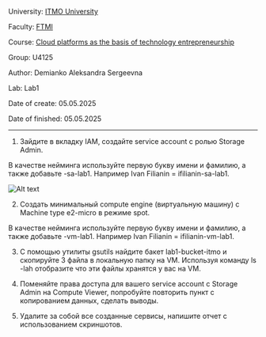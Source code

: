 University: [ITMO University](https://itmo.ru/ru/)

Faculty: [FTMI](https://ftmi.itmo.ru/)

Course: [Cloud platforms as the basis of technology entrepreneurship](https://itmo-ict-faculty.github.io/cloud-platforms-as-the-basis-of-technology-entrepreneurship/) 

Group: U4125

Author: Demianko Aleksandra Sergeevna

Lab: Lab1

Date of create: 05.05.2025

Date of finished: 05.05.2025

***

1. Зайдите в вкладку IAM, создайте service account с ролью Storage Admin.

В качестве нейминга используйте первую букву имени и фамилию, а также добавьте -sa-lab1. Например Ivan Filianin = ifilianin-sa-lab1.

![Alt text](/storageAdmin.png "Storage Admin Account")


2. Создать минимальный compute engine (виртуальную машину) с Machine type e2-micro в режиме spot.

В качестве нейминга используйте первую букву имени и фамилию, а также добавьте -vm-lab1. Например Ivan Filianin = ifilianin-vm-lab1.

3. С помощью утилиты gsutils найдите бакет lab1-bucket-itmo и скопируйте 3 файла в локальную папку на VM. Используя команду ls -lah отобразите что эти файлы хранятся у вас на VM.

4. Поменяйте права доступа для вашего service account с Storage Admin на Compute Viewer, попробуйте повторить пункт с копированием данных, сделать выводы.

5. Удалите за собой все созданные сервисы, напишите отчет с использованием скриншотов.
